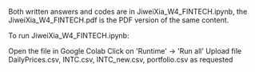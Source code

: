 Both written answers and codes are in JiweiXia_W4_FINTECH.ipynb, the JiweiXia_W4_FINTECH.pdf is the PDF version of the same content.

To run JiweiXia_W4_FINTECH.ipynb:

Open the file in Google Colab Click on 'Runtime' -> 'Run all' Upload file DailyPrices.csv, INTC.csv, INTC_new.csv, portfolio.csv as requested
